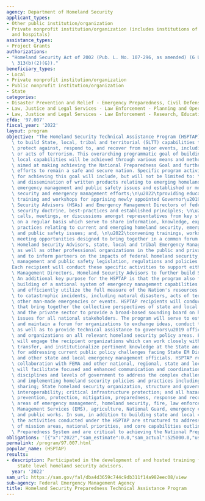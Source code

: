 ```yaml
---
agency: Department of Homeland Security
applicant_types:
- Other public institution/organization
- Private nonprofit institution/organization (includes institutions of higher education
  and hospitals)
assistance_types:
- Project Grants
authorizations:
- "Homeland Security Act of 2002 (Pub. L. No. 107-296, as amended) (6 U.S.C. \xA7\
  \ 313(b)(2)(G))."
beneficiary_types:
- Local
- Private nonprofit institution/organization
- Public nonprofit institution/organization
- State
categories:
- Disaster Prevention and Relief - Emergency Preparedness, Civil Defense
- Law, Justice and Legal Services - Law Enforcement - Planning and Operations
- Law, Justice and Legal Services - Law Enforcement - Research, Education, Training
cfda: '97.007'
fiscal_year: '2022'
layout: program
objective: "The Homeland Security Technical Assistance Program (HSPTAP) is established\
  \ to build State, local, tribal and territorial (SLTT) capabilities to prevent,\
  \ protect against, respond to, and recover from major events, including threats\
  \ or acts of terrorism. This overarching programmatic goal of building state and\
  \ local capabilities will be achieved through various means and methods, each one\
  \ aimed at making achieving the National Preparedness Goal and furthering our collective\
  \ efforts to remain a safe and secure nation. Specific program activities anticipated\
  \ for achieving this goal will include, but will not be limited to: \n\u2022\tproduction\
  \ and dissemination of written products relating to emerging homeland security,\
  \ emergency management and public safety issues and established or model state homeland\
  \ security and emergency management efforts;\n\u2022\tproviding educational seminars,\
  \ training and workshops for apprising newly appointed Governor\u2019s Homeland\
  \ Security Advisors (HSAs) and Emergency Management Directors of federal homeland\
  \ security doctrine, best-practices and established principles; \n\u2022\tfacilitating\
  \ calls, meetings, or discussions amongst representatives from key stakeholder groups\
  \ on a regular basis which serve to share information, knowledge, experiences, and\
  \ practices relating to current and emerging homeland security, emergency management\
  \ and public safety issues; and, \n\u2022\tconvening trainings, workshops, and other\
  \ meeting opportunities designed to bring together in a common forum nationwide\
  \ Homeland Security Advisors, state, local and tribal Emergency Management Directors,\
  \ as well as other professional organizations in the public and private sectors\
  \ and to inform partners on the impacts of federal homeland security, emergency\
  \ management and public safety legislation, regulations and policies on the states.\n\
  Each recipient will conduct these specific activities to support either State Emergency\
  \ Management Directors, Homeland Security Advisors to further build SLTT capabilities.\
  \ An additional key purpose for the HSPTAP is that the program also furthers the\
  \ building of a national system of emergency management capabilities that can effectively\
  \ and efficiently utilize the full measure of the Nation's resources to respond\
  \ to catastrophic incidents, including natural disasters, acts of terrorism, and\
  \ other man-made emergencies or events. HSPTAP recipients will conduct activities\
  \ that bring together the collective perspectives of state and local elected officials\
  \ and the private sector to provide a broad-based sounding board on homeland security\
  \ issues for all national stakeholders. The program will serve to establish, provide,\
  \ and maintain a forum for organizations to exchange ideas, conduct targeted discussions,\
  \ as well as to provide technical assistance to governors\u2019 offices, associations\
  \ and organizations on all relevant homeland security policy areas. Finally, HSPTAP\
  \ will engage the recipient organizations which can work closely with FEMA to develop,\
  \ transfer, and institutionalize pertinent knowledge at the State and local level\
  \ for addressing current public policy challenges facing State EM Directors, HSAs\
  \ and other state and local emergency management officials. HSPTAP recipients, through\
  \ collaboration with FEMA and other national, regional, state and local entities,\
  \ will facilitate focused and enhanced communication and coordination among all\
  \ disciplines and levels of government to address the complex challenges of developing\
  \ and implementing homeland security policies and practices including: intelligence\
  \ sharing; State homeland security organization, structure and governance; communications\
  \ interoperability; critical infrastructure protection; and all hazards disaster\
  \ prevention, protection, mitigation, preparedness, response and recovery to include\
  \ areas of emergency management, homeland security, fire, law enforcement, Emergency\
  \ Management Services (EMS), agriculture, National Guard, emergency communications,\
  \ and public works. In sum, in addition to building state and local capabilities,\
  \ the activities conducted under the HSPTAP are structured to address the full spectrum\
  \ of mission areas, national priorities, and core capabilities outlined in the National\
  \ Preparedness System and are critical to achieving the National Preparedness Goal."
obligations: '[{"x":"2022","sam_estimate":0.0,"sam_actual":525000.0,"usa_spending_actual":0.0},{"x":"2023","sam_estimate":525000.0,"sam_actual":0.0,"usa_spending_actual":0.0},{"x":"2024","sam_estimate":525000.0,"sam_actual":0.0,"usa_spending_actual":0.0}]'
permalink: /program/97.007.html
popular_name: (HSPTAP)
results:
- description: Participated in the development of and hosted training for newly appointed
    state level homeland security advisors.
  year: '2022'
sam_url: https://sam.gov/fal/dba4d3659c744c9db311f14a982eec08/view
sub-agency: Federal Emergency Management Agency
title: Homeland Security Preparedness Technical Assistance Program
---
```

